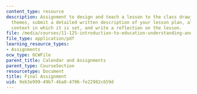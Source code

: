 ```yaml
---
content_type: resource
description: Assignment to design and teach a lesson to the class drawing upon class
  themes, submit a detailed written description of your lesson plan, along with the
  context in which it is set, and write a reflection on the lesson.
file: /media/courses/11-125-introduction-to-education-understanding-and-evaluating-education-spring-2009/9eb3e99949b74ba04706fe22982c659d_MIT11_125s09_assn_Final_Assignment05.pdf
file_type: application/pdf
learning_resource_types:
- Assignments
ocw_type: OCWFile
parent_title: Calendar and Assignments
parent_type: CourseSection
resourcetype: Document
title: Final Assignment
uid: 9eb3e999-49b7-4ba0-4706-fe22982c659d
---
```

